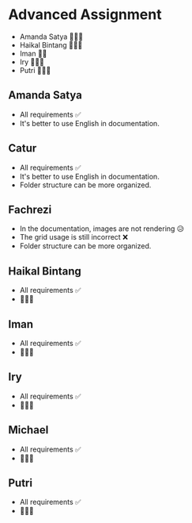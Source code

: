 # Advanced Assignment

- Amanda Satya 💚💚💚
- Haikal Bintang 💚💚💚
- Iman 💚💚
- Iry 💚💚💚
- Putri 💚💚💚

## Amanda Satya

- All requirements ✅
- It's better to use English in documentation.

## Catur

- All requirements ✅
- It's better to use English in documentation.
- Folder structure can be more organized.

## Fachrezi

- In the documentation, images are not rendering 😥
- The grid usage is still incorrect ❌
- Folder structure can be more organized.

## Haikal Bintang

- All requirements ✅
- 🥦🥦🥦

## Iman

- All requirements ✅
- 🦖🦖🦖

## Iry

- All requirements ✅
- 🐢🐢🐢

## Michael

- All requirements ✅
- 🥬🥬🥬

## Putri

- All requirements ✅
- 🌱🌱🌱
